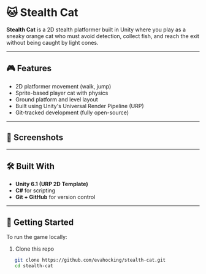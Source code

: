 # 🐱 Stealth Cat

**Stealth Cat** is a 2D stealth platformer built in Unity where you play as a sneaky orange cat who must avoid detection, collect fish, and reach the exit without being caught by light cones.

---

## 🎮 Features

- 2D platformer movement (walk, jump)
- Sprite-based player cat with physics
- Ground platform and level layout
- Built using Unity's Universal Render Pipeline (URP)
- Git-tracked development (fully open-source)

---

## 📸 Screenshots



---

## 🛠 Built With

- **Unity 6.1 (URP 2D Template)**
- **C#** for scripting
- **Git + GitHub** for version control

---

## 🚀 Getting Started

To run the game locally:
1. Clone this repo
```bash
   git clone https://github.com/evahocking/stealth-cat.git
   cd stealth-cat
